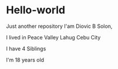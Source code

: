 # Hello-world
Just another repository
I'am Diovic B Solon,

I lived in Peace Valley Lahug Cebu City

I have 4 Siblings

I'm 18 years old
